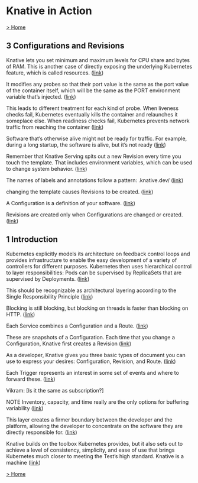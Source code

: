 # Knative in Action

[> Home](../README.md)
## 3 Configurations and Revisions



Knative lets you set minimum and maximum levels for CPU share and bytes of RAM. This is another case of directly exposing the underlying Kubernetes feature, which is called resources. ([link](https://learning.oreilly.com/library/view/-/9781617296642/OEBPS/Text/03.htm#fe712264-30ca-48cf-ba93-f63f0c866411))


It modifies any probes so that their port value is the same as the port value of the container itself, which will be the same as the PORT environment variable that’s injected. ([link](https://learning.oreilly.com/library/view/-/9781617296642/OEBPS/Text/03.htm#87f2e53c-5ece-454e-8ceb-190d7bc21d9d))


This leads to different treatment for each kind of probe. When liveness checks fail, Kubernetes eventually kills the container and relaunches it someplace else. When readiness checks fail, Kubernetes prevents network traffic from reaching the container ([link](https://learning.oreilly.com/library/view/-/9781617296642/OEBPS/Text/03.htm#d501b01e-2803-4b49-bb20-689abc61c0d7))


Software that’s otherwise alive might not be ready for traffic. For example, during a long startup, the software is alive, but it’s not ready ([link](https://learning.oreilly.com/library/view/-/9781617296642/OEBPS/Text/03.htm#ea55ddf1-9210-4890-94f6-656d38d02678))


Remember that Knative Serving spits out a new Revision every time you touch the template. That includes environment variables, which can be used to change system behavior. ([link](https://learning.oreilly.com/library/view/-/9781617296642/OEBPS/Text/03.htm#80c514d3-6b22-40b2-a2fc-9e12b7f45ccd))


The names of labels and annotations follow a pattern: <subject area>.knative.dev/ <subject> ([link](https://learning.oreilly.com/library/view/-/9781617296642/OEBPS/Text/03.htm#ddb6594b-6892-4fd9-8c15-587d2540290d))


changing the template causes Revisions to be created. ([link](https://learning.oreilly.com/library/view/-/9781617296642/OEBPS/Text/03.htm#4db7215c-8b56-4fe0-8f44-f2b7fe0fd93c))


A Configuration is a definition of your software. ([link](https://learning.oreilly.com/library/view/-/9781617296642/OEBPS/Text/03.htm#cd6a3f52-68d1-4334-8460-9e33db74416a))


Revisions are created only when Configurations are changed or created. ([link](https://learning.oreilly.com/library/view/-/9781617296642/OEBPS/Text/03.htm#d384dd45-d767-46d1-9764-6526201aff65))

## 1 Introduction



Kubernetes explicitly models its architecture on feedback control loops and provides infrastructure to enable the easy development of a variety of controllers for different purposes. Kubernetes then uses hierarchical control to layer responsibilities: Pods can be supervised by ReplicaSets that are supervised by Deployments. ([link](https://learning.oreilly.com/library/view/-/9781617296642/OEBPS/Text/01.htm#eb49903f-453e-4c83-a84d-568052eaffb0))


This should be recognizable as architectural layering according to the Single Responsibility Principle ([link](https://learning.oreilly.com/library/view/-/9781617296642/OEBPS/Text/01.htm#fa15a6ec-6c69-458b-af74-5132a33c494f))


Blocking is still blocking, but blocking on threads is faster than blocking on HTTP.  ([link](https://learning.oreilly.com/library/view/-/9781617296642/OEBPS/Text/01.htm#1f0744b4-6a23-4aa1-acb1-619aa9801708))


Each Service combines a Configuration and a Route.  ([link](https://learning.oreilly.com/library/view/-/9781617296642/OEBPS/Text/01.htm#6e647244-dd19-4378-b3c5-20ff473a79b1))


These are snapshots of a Configuration. Each time that you change a Configuration, Knative first creates a Revision ([link](https://learning.oreilly.com/library/view/-/9781617296642/OEBPS/Text/01.htm#6e4aa812-669c-40b7-95d0-e9f86a81e7ec))


As a developer, Knative gives you three basic types of document you can use to express your desires: Configuration, Revision, and Route. ([link](https://learning.oreilly.com/library/view/-/9781617296642/OEBPS/Text/01.htm#cdab4beb-c9f7-4325-8009-8441d562941d))


Each Trigger represents an interest in some set of events and where to forward these. ([link](https://learning.oreilly.com/library/view/-/9781617296642/OEBPS/Text/01.htm#b3a37d0f-14cb-4700-b6d6-6d26e8d22653))


Vikram: [Is it the same as subscription?]


NOTE Inventory, capacity, and time really are the only options for buffering variability ([link](https://learning.oreilly.com/library/view/-/9781617296642/OEBPS/Text/01.htm#af15cdda-0113-4d09-a2eb-5167a8d0692d))


This layer creates a firmer boundary between the developer and the platform, allowing the developer to concentrate on the software they are directly responsible for. ([link](https://learning.oreilly.com/library/view/-/9781617296642/OEBPS/Text/01.htm#c2b7827c-abb2-4c19-856b-e7b474ffd44c))


Knative builds on the toolbox Kubernetes provides, but it also sets out to achieve a level of consistency, simplicity, and ease of use that brings Kubernetes much closer to meeting the Test’s high standard. Knative is a machine ([link](https://learning.oreilly.com/library/view/-/9781617296642/OEBPS/Text/01.htm#dd2621f0-0980-423f-9858-8e4959750111))

[> Home](../README.md)